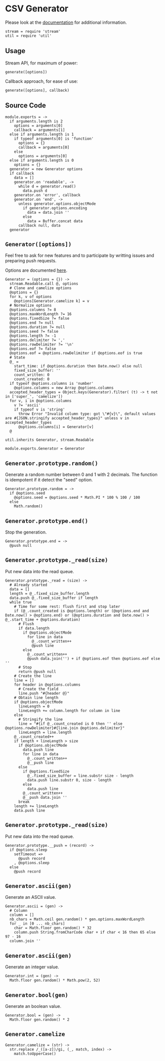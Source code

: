

# CSV Generator

Please look at the [documentation](https://csv.js.org/generate/) for additional information.

    stream = require 'stream'
    util = require 'util'

## Usage  

Stream API, for maximum of power:

`generate([options])`

Callback approach, for ease of use:

`generate([options], callback)`

## Source Code

    module.exports = ->
      if arguments.length is 2
        options = arguments[0]
        callback = arguments[1]
      else if arguments.length is 1
        if typeof arguments[0] is 'function'
          options = {}
          callback = arguments[0]
        else 
          options = arguments[0]
      else if arguments.length is 0
        options = {}
      generator = new Generator options
      if callback
        data = []
        generator.on 'readable', ->
          while d = generator.read()
            data.push d
        generator.on 'error', callback
        generator.on 'end', ->
          unless generator.options.objectMode
            if generator.options.encoding
              data = data.join ''
            else
              data = Buffer.concat data
          callback null, data
      generator

## `Generator([options])`

Feel free to ask for new features and to participate by writting issues and preparing push requests.

Options are documented [here](http://csv.js.org/generate/options/).

    Generator = (options = {}) ->
      stream.Readable.call @, options
      # Clone and camelize options
      @options = {}
      for k, v of options
        @options[Generator.camelize k] = v
      # Normalize options
      @options.columns ?= 8
      @options.maxWordLength ?= 16
      @options.fixedSize ?= false
      @options.end ?= null
      @options.duration ?= null
      @options.seed ?= false
      @options.length ?= -1
      @options.delimiter ?= ','
      @options.rowDelimiter ?= '\n'
      @options.eof ?= false
      @options.eof = @options.rowDelimiter if @options.eof is true
      # State
      @_ =
        start_time: if @options.duration then Date.now() else null
        fixed_size_buffer: ''
        count_written: 0
        count_created: 0
      if typeof @options.columns is 'number'
        @options.columns = new Array @options.columns
      accepted_header_types = Object.keys(Generator).filter( (t) -> t not in ['super_', 'camelize'])
      for v, i in @options.columns
        v ?= 'ascii'
        if typeof v is 'string'
          throw Error "Invalid column type: got \"#{v}\", default values are #{JSON.stringify accepted_header_types}" unless v in accepted_header_types
          @options.columns[i] = Generator[v]
      @

    util.inherits Generator, stream.Readable
    
    module.exports.Generator = Generator

## `Generator.prototype.random()`

Generate a random number between 0 and 1 with 2 decimals. The function is idempotent if it detect the "seed" option.

    Generator.prototype.random = ->
      if @options.seed
        @options.seed = @options.seed * Math.PI * 100 % 100 / 100
      else
        Math.random()

## `Generator.prototype.end()`

Stop the generation.

    Generator.prototype.end = ->
      @push null

## `Generator.prototype._read(size)`

Put new data into the read queue.

    Generator.prototype._read = (size) ->
      # Already started
      data = []
      length = @_.fixed_size_buffer.length
      data.push @_.fixed_size_buffer if length
      while true
        # Time for some rest: flush first and stop later
        if (@_.count_created is @options.length) or (@options.end and Date.now() > @options.end) or (@options.duration and Date.now() > @_.start_time + @options.duration)
          # Flush
          if data.length
            if @options.objectMode
              for line in data
                @_.count_written++
                @push line
            else
              @_.count_written++
              @push data.join('') + if @options.eof then @options.eof else ''
          # Stop
          return @push null
        # Create the line
        line = []
        for header in @options.columns
          # Create the field
          line.push "#{header @}"
        # Obtain line length
        if @options.objectMode
          lineLength = 0
          lineLength += column.length for column in line
        else
          # Stringify the line
          line = "#{if @_.count_created is 0 then '' else @options.rowDelimiter}#{line.join @options.delimiter}"
          lineLength = line.length
        @_.count_created++
        if length + lineLength > size
          if @options.objectMode
            data.push line
            for line in data
              @_.count_written++
              @__push line
          else
            if @options.fixedSize
              @_.fixed_size_buffer = line.substr size - length 
              data.push line.substr 0, size - length
            else
              data.push line
            @_.count_written++
            @__push data.join ''
          break
        length += lineLength
        data.push line

## `Generator.prototype._read(size)`

Put new data into the read queue.

    Generator.prototype.__push = (record) ->
      if @options.sleep
        setTimeout =>
          @push record
        , @options.sleep
      else
        @push record

## `Generator.ascii(gen)`

Generate an ASCII value.

    Generator.ascii = (gen) ->
      # Column
      column = []
      nb_chars = Math.ceil gen.random() * gen.options.maxWordLength
      for _ in [0 ... nb_chars]
        char = Math.floor gen.random() * 32
        column.push String.fromCharCode char + if char < 16 then 65 else 97 - 16
      column.join ''

## `Generator.ascii(gen)`

Generate an integer value.

    Generator.int = (gen) ->
      Math.floor gen.random() * Math.pow(2, 52)

## `Generator.bool(gen)`

Generate an boolean value.

    Generator.bool = (gen) ->
      Math.floor gen.random() * 2

## `Generator.camelize`

    Generator.camelize = (str) ->
      str.replace /_([a-z])/gi, (_, match, index) ->
        match.toUpperCase()
